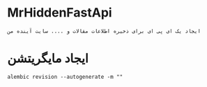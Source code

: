 # MrHiddenFastApi
    ایجاد یک ای پی ای برای ذخیره اطلاعات مقالات و .... سایت آینده من

# ایجاد مایگریتشن 
    alembic revision --autogenerate -m ""
